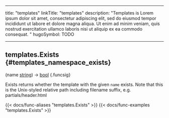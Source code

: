 




---
title: "templates"
linkTitle: "templates"
description: "Templates is Lorem ipsum dolor sit amet, consectetur adipiscing elit, sed do eiusmod tempor incididunt ut labore et dolore magna aliqua. Ut enim ad minim veniam, quis nostrud exercitation ullamco laboris nisi ut aliquip ex ea commodo consequat. "
hugoSymbol: TODO




---















## templates.Exists {#templates_namespace_exists}

\(name [string](/documentation/reference/gotypes/#string)\) → [bool](/documentation/reference/gotypes/#bool)
{.funcsig}


Exists returns whether the template with the given `name` exists.
Note that this is the Unix-styled relative path including filename suffix,
e.g. partials/header.html

{{< docs/func-aliases "templates.Exists" >}}
{{< docs/func-examples "templates.Exists" >}}





